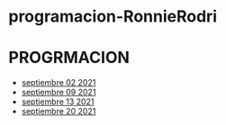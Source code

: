 # programacion-RonnieRodri

# **PROGRMACION**


- [septiembre 02 2021](cuaderno-virtual/clase-1.md)
- [septiembre 09 2021](cuaderno-virtual/clase-2.md)
- [septiembre 13 2021](cuaderno-virtual/clase-3.md)
- [septiembre 20 2021](cuaderno-virtual/clase-4.md)
